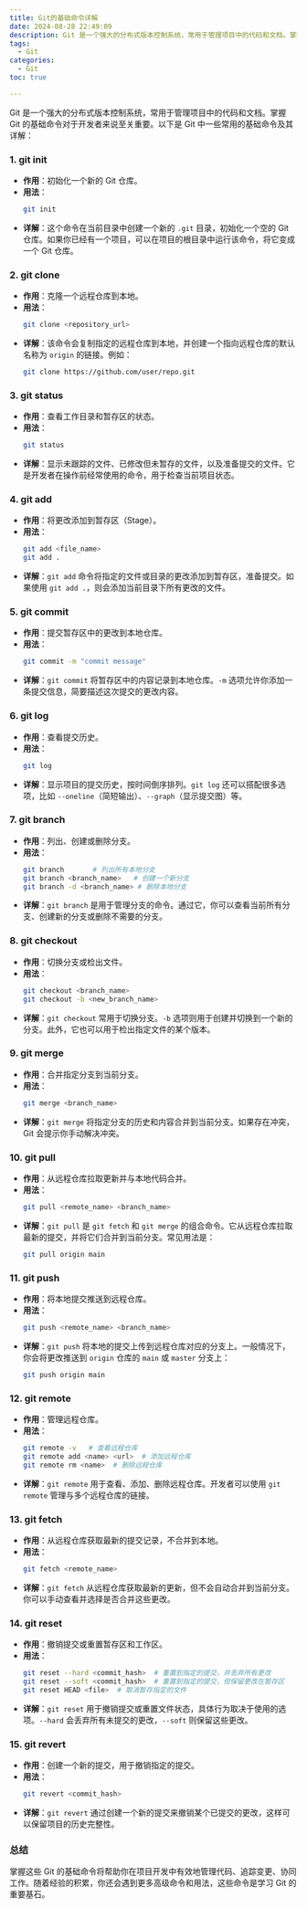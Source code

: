 ```yaml
---
title: Git的基础命令详解
date: 2024-08-28 22:49:09
description: Git 是一个强大的分布式版本控制系统，常用于管理项目中的代码和文档。掌握 Git 的基础命令对于开发者来说至关重要
tags:
  - Git
categories:
  - Git
toc: true

---
```


Git 是一个强大的分布式版本控制系统，常用于管理项目中的代码和文档。掌握 Git 的基础命令对于开发者来说至关重要。以下是 Git 中一些常用的基础命令及其详解：

### 1. **git init**
- **作用**：初始化一个新的 Git 仓库。
- **用法**：
  ```bash
  git init
  ```
- **详解**：这个命令在当前目录中创建一个新的 `.git` 目录，初始化一个空的 Git 仓库。如果你已经有一个项目，可以在项目的根目录中运行该命令，将它变成一个 Git 仓库。

### 2. **git clone**
- **作用**：克隆一个远程仓库到本地。
- **用法**：
  ```bash
  git clone <repository_url>
  ```
- **详解**：该命令会复制指定的远程仓库到本地，并创建一个指向远程仓库的默认名称为 `origin` 的链接。例如：
  ```bash
  git clone https://github.com/user/repo.git
  ```

### 3. **git status**
- **作用**：查看工作目录和暂存区的状态。
- **用法**：
  ```bash
  git status
  ```
- **详解**：显示未跟踪的文件、已修改但未暂存的文件，以及准备提交的文件。它是开发者在操作前经常使用的命令，用于检查当前项目状态。

### 4. **git add**
- **作用**：将更改添加到暂存区（Stage）。
- **用法**：
  ```bash
  git add <file_name>
  git add .
  ```
- **详解**：`git add` 命令将指定的文件或目录的更改添加到暂存区，准备提交。如果使用 `git add .`，则会添加当前目录下所有更改的文件。

### 5. **git commit**
- **作用**：提交暂存区中的更改到本地仓库。
- **用法**：
  ```bash
  git commit -m "commit message"
  ```
- **详解**：`git commit` 将暂存区中的内容记录到本地仓库。`-m` 选项允许你添加一条提交信息，简要描述这次提交的更改内容。

### 6. **git log**
- **作用**：查看提交历史。
- **用法**：
  ```bash
  git log
  ```
- **详解**：显示项目的提交历史，按时间倒序排列。`git log` 还可以搭配很多选项，比如 `--oneline`（简短输出）、`--graph`（显示提交图）等。

### 7. **git branch**
- **作用**：列出、创建或删除分支。
- **用法**：
  ```bash
  git branch       # 列出所有本地分支
  git branch <branch_name>   # 创建一个新分支
  git branch -d <branch_name> # 删除本地分支
  ```
- **详解**：`git branch` 是用于管理分支的命令。通过它，你可以查看当前所有分支、创建新的分支或删除不需要的分支。

### 8. **git checkout**
- **作用**：切换分支或检出文件。
- **用法**：
  ```bash
  git checkout <branch_name>
  git checkout -b <new_branch_name>
  ```
- **详解**：`git checkout` 常用于切换分支。`-b` 选项则用于创建并切换到一个新的分支。此外，它也可以用于检出指定文件的某个版本。

### 9. **git merge**
- **作用**：合并指定分支到当前分支。
- **用法**：
  ```bash
  git merge <branch_name>
  ```
- **详解**：`git merge` 将指定分支的历史和内容合并到当前分支。如果存在冲突，Git 会提示你手动解决冲突。

### 10. **git pull**
- **作用**：从远程仓库拉取更新并与本地代码合并。
- **用法**：
  ```bash
  git pull <remote_name> <branch_name>
  ```
- **详解**：`git pull` 是 `git fetch` 和 `git merge` 的组合命令。它从远程仓库拉取最新的提交，并将它们合并到当前分支。常见用法是：
  ```bash
  git pull origin main
  ```

### 11. **git push**
- **作用**：将本地提交推送到远程仓库。
- **用法**：
  ```bash
  git push <remote_name> <branch_name>
  ```
- **详解**：`git push` 将本地的提交上传到远程仓库对应的分支上。一般情况下，你会将更改推送到 `origin` 仓库的 `main` 或 `master` 分支上：
  ```bash
  git push origin main
  ```

### 12. **git remote**
- **作用**：管理远程仓库。
- **用法**：
  ```bash
  git remote -v   # 查看远程仓库
  git remote add <name> <url>  # 添加远程仓库
  git remote rm <name>  # 删除远程仓库
  ```
- **详解**：`git remote` 用于查看、添加、删除远程仓库。开发者可以使用 `git remote` 管理与多个远程仓库的链接。

### 13. **git fetch**
- **作用**：从远程仓库获取最新的提交记录，不合并到本地。
- **用法**：
  ```bash
  git fetch <remote_name>
  ```
- **详解**：`git fetch` 从远程仓库获取最新的更新，但不会自动合并到当前分支。你可以手动查看并选择是否合并这些更改。

### 14. **git reset**
- **作用**：撤销提交或重置暂存区和工作区。
- **用法**：
  ```bash
  git reset --hard <commit_hash>  # 重置到指定的提交，并丢弃所有更改
  git reset --soft <commit_hash>  # 重置到指定的提交，但保留更改在暂存区
  git reset HEAD <file>  # 取消暂存指定的文件
  ```
- **详解**：`git reset` 用于撤销提交或重置文件状态，具体行为取决于使用的选项。`--hard` 会丢弃所有未提交的更改，`--soft` 则保留这些更改。

### 15. **git revert**
- **作用**：创建一个新的提交，用于撤销指定的提交。
- **用法**：
  ```bash
  git revert <commit_hash>
  ```
- **详解**：`git revert` 通过创建一个新的提交来撤销某个已提交的更改，这样可以保留项目的历史完整性。

### 总结

掌握这些 Git 的基础命令将帮助你在项目开发中有效地管理代码、追踪变更、协同工作。随着经验的积累，你还会遇到更多高级命令和用法，这些命令是学习 Git 的重要基石。
